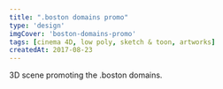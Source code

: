 ```yaml
---
title: ".boston domains promo"
type: 'design'
imgCover: 'boston-domains-promo'
tags: [cinema 4D, low poly, sketch & toon, artworks]
createdAt: 2017-08-23
---
```

3D scene promoting the .boston domains.
<!--more-->